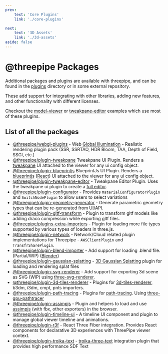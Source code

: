 ```yaml
---
prev:
    text: 'Core Plugins'
    link: './core-plugins'

next:
    text: '3D Assets'
    link: './3d-assets'
aside: false
---
```


# @threepipe Packages

Additional packages and plugins are available with threepipe, and can be found in the [plugins](https://github.com/repalash/threepipe/tree/master/plugins) directory or in some external repository.

These add support for integrating with other libraries, adding new features, and other functionality with different licenses.

Checkout the [model-viewer](https://threepipe.org/examples/#model-viewer) or [tweakpane-editor](https://threepipe.org/examples/#tweakpane-editor) examples which use most of these plugins.

## List of all the packages

- [@threepipe/webgi-plugins](https://webgi.dev) - Web [Global Illumination](https://en.wikipedia.org/wiki/Global_illumination) - Realistic rendering plugin pack (SSR, SSRTAO, HDR Bloom, TAA, Depth of Field, SSGI, etc.)
- [@threepipe/plugin-tweakpane](../package/plugin-tweakpane) Tweakpane UI Plugin. Renders a [tweakpane](https://tweakpane.github.io/docs/) UI attached to the viewer for any ui config object.
- [@threepipe/plugin-blueprintjs](../package/plugin-blueprintjs) BlueprintJs UI Plugin. Renders a [blueprintjs](https://blueprintjs.com/) ([React](https://react.dev/)) UI attached to the viewer for any ui config object.
- [@threepipe/plugin-tweakpane-editor](../package/plugin-tweakpane-editor) - Tweakpane Editor Plugin. Uses the tweakpane ui plugin to create a [full editor](https://threepipe.org/examples/tweakpane-editor). 
- [@threepipe/plugin-configurator](../package/plugin-configurator) - Provides `MaterialConfiguratorPlugin` and `SwitchNodePlugin` to allow users to select variations
- [@threepipe/plugin-geometry-generator](../package/plugin-geometry-generator) - Generate parametric geometry types that can be re-generated from UI/API.
- [@threepipe/plugin-gltf-transform](../package/plugin-gltf-transform) - Plugin to transform gltf models like adding draco compression while exporting gltf files.
- [@threepipe/plugins-extra-importers](../package/plugins-extra-importers) - Plugin for loading more file types supported by various types of loaders in three.js.
- [@threepipe/plugin-network](../package/plugin-network) - Network/Cloud related plugin implementations for Threepipe - `AWSClientPlugin` and `TransfrSharePlugin`.
- [@threepipe/plugin-blend-importer](../package/plugin-blend-importer) - Add support for loading .blend file. (Partial/WIP) ([Blender](https://www.blender.org/))
- [@threepipe/plugin-gaussian-splatting](../package/plugin-gaussian-splatting) - [3D Gaussian Splatting](https://repo-sam.inria.fr/fungraph/3d-gaussian-splatting/) plugin for loading and rendering splat files
- [@threepipe/plugin-svg-renderer](../package/plugin-svg-renderer) - Add support for exporting 3d scene as SVG (WIP) using [three-svg-renderer](https://www.npmjs.com/package/three-svg-renderer).
- [@threepipe/plugin-3d-tiles-renderer](../package/plugin-3d-tiles-renderer) - Plugins for [3d-tiles-renderer](https://github.com/NASA-AMMOS/3DTilesRendererJS), b3dm, i3dm, cmpt, pnts importers.
- [@threepipe/plugin-path-tracing](../package/plugin-path-tracing) - Plugins for [path-tracing](https://en.wikipedia.org/wiki/Path_tracing). Using [three-gpu-pathtracer](https://github.com/gkjohnson/three-gpu-pathtracer)
- [@threepipe/plugin-assimpjs](../package/plugin-assimpjs) - Plugin and helpers to load and use [assimpjs](https://github.com/kovacsv/assimpjs) (with fbx, other exporters) in the browser.
- [@threepipe/plugin-timeline-ui](../package/plugin-timeline-ui) - A timeline UI component and plugin to manage global viewer timeline and animations.
- [@threepipe/plugin-r3f](../package/plugin-r3f) - React Three Fiber integration. Provides React components for declarative 3D experiences with ThreePipe viewer context.
- [@threepipe/plugin-troika-text](../package/plugin-troika-text) - [troika-three-text](https://protectwise.github.io/troika/troika-three-text/) integration plugin that provides high performance SDF Text
